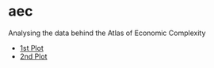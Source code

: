 # aec
Analysing the data behind the Atlas of Economic Complexity

* [1st Plot](https://nbviewer.jupyter.org/github/nocibambi/aec/blob/master/1st%20plot.ipynb)
* [2nd Plot](https://nbviewer.jupyter.org/github/nocibambi/aec/blob/master/2nd%20plot.ipynb)
